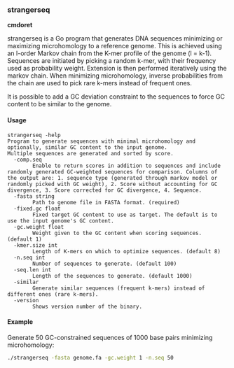### strangerseq
**cmdoret**

strangerseq is a Go program that generates DNA sequences minimizing or maximizing microhomology to a reference genome.
This is achieved using an l-order Markov chain from the K-mer profile of the genome (l = k-1). Sequences are initiated
by picking a random k-mer, with their frequency used as probability weight. Extension is then performed iteratively using
the markov chain. When minimizing microhomology, inverse probabilities from the chain are used to pick rare k-mers instead
of frequent ones.

It is possible to add a GC deviation constraint to the sequences to force GC content to be similar to the genome.

#### Usage
```
strangerseq -help
Program to generate sequences with minimal microhomology and optionally, similar GC content to the input genome.
Multiple sequences are generated and sorted by score.
  -comp.seq
    	Enable to return scores in addition to sequences and include randomly generated GC-weighted sequences for comparison. Columns of the output are: 1. sequence type (generated through markov model or randomly picked with GC weight), 2. Score without accounting for GC divergence, 3. Score corrected for GC divergence, 4. Sequence.
  -fasta string
    	Path to genome file in FASTA format. (required)
  -fixed.gc float
    	Fixed target GC content to use as target. The default is to use the input genome's GC content.
  -gc.weight float
    	Weight given to the GC content when scoring sequences. (default 1)
  -kmer.size int
    	Length of K-mers on which to optimize sequences. (default 8)
  -n.seq int
    	Number of sequences to generate. (default 100)
  -seq.len int
    	Length of the sequences to generate. (default 1000)
  -similar
    	Generate similar sequences (frequent k-mers) instead of different ones (rare k-mers).
  -version
    	Shows version number of the binary.
```

#### Example
Generate 50 GC-constrained sequences of 1000 base pairs minimizing microhomology:


```bash
./strangerseq -fasta genome.fa -gc.weight 1 -n.seq 50
```


